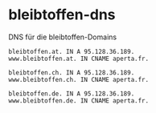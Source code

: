 # bleibtoffen-dns
DNS für die bleibtoffen-Domains

```bind
bleibtoffen.at. IN A 95.128.36.189.
www.bleibtoffen.at. IN CNAME aperta.fr.

bleibtoffen.ch. IN A 95.128.36.189.
www.bleibtoffen.ch. IN CNAME aperta.fr.

bleibtoffen.de. IN A 95.128.36.189.
www.bleibtoffen.de. IN CNAME aperta.fr.
```
